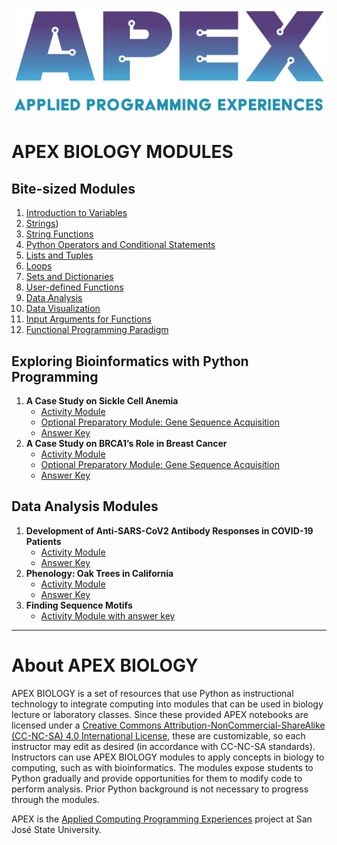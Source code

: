 
<a href="https://sjsu.edu/apex/"><img src="/imgs/APEX_logo.png" width="550"></a>

# APEX BIOLOGY MODULES <a name="readme"></a>

## Bite-sized Modules
1. [Introduction to Variables](https://colab.research.google.com/drive/172WI1UPrlliRmDe_6xUlkyj8X4HngaD4?usp=sharing)
2. [Strings](https://colab.research.google.com/drive/1wM9lI_lzD7xYtDFJH-WasgYy9atHEs_S?usp=sharing))
3. [String Functions](https://colab.research.google.com/drive/1byQrmZBvWQS2i9SS9VzSGE0dEIU8e3QT?usp=sharing)
4. [Python Operators and Conditional Statements](https://colab.research.google.com/drive/1zT_KqTNcos4RgOSdWdluetccFCq-T6hX?usp=sharing)
5. [Lists and Tuples](https://colab.research.google.com/drive/1GXF20umcwI9jmUaWkMSiF473SgDBgh6h?usp=sharing)
6. [Loops](https://colab.research.google.com/drive/1JE9vexsbICWmoRMthXqf8vFXrqOeq_Ry?usp=sharing)
7. [Sets and Dictionaries](https://colab.research.google.com/drive/1qk8dpbSUo2I77tYy1ds0Z6_vf6dQRkWc?usp=sharing)
8. [User-defined Functions](https://colab.research.google.com/drive/1je70hwLBHzJ7sRxBNDG7-u5xNDmWgweT?usp=sharing)
9. [Data Analysis](https://colab.research.google.com/drive/1K-f8Wf68E3k8geXGxAZjuxvJtVZWOagY?usp=sharing)
10. [Data Visualization](https://colab.research.google.com/drive/1qeGozFwB3arS5QTc1wilf3YVL5z5F68k?usp=sharing)
11. [Input Arguments for Functions](https://colab.research.google.com/drive/1QfSS4Lt70tNhvpBBdtvOFmiKDcglh61C?usp=sharing)
12. [Functional Programming Paradigm](https://colab.research.google.com/drive/1dYlUNqddHlUgZegzz3pKd6P9KCOZAxHB?usp=sharing)

## Exploring Bioinformatics with Python Programming 
1. **A Case Study on Sickle Cell Anemia**
   * [Activity Module](https://colab.research.google.com/drive/1SWOs77vCVtgjdLvfP9XGzGfTyuuU07dz?usp=sharing)
   * [Optional Preparatory Module: Gene Sequence Acquisition](https://colab.research.google.com/drive/1uUQS4MNN5zIhHMq2Wb7gnLcZRMLjC1rE?usp=sharing)
   * [Answer Key](https://colab.research.google.com/drive/1nM6nva8SbEM_0IpWxE-_1E_ytiiFiF2g?usp=sharing)
2. **A Case Study on BRCA1’s Role in Breast Cancer**
   * [Activity Module](https://colab.research.google.com/drive/1sX8o-ZNQ-17oaqcD2B_GWAF2GxhjrtO2?usp=sharing)
   * [Optional Preparatory Module: Gene Sequence Acquisition](https://colab.research.google.com/drive/1kkDqyGAM-iAYfvUUaL-DqMxKDhCf6Mpa?usp=sharing)
   * [Answer Key](https://colab.research.google.com/drive/1rj16lYKMhhlj4MD6r2GPKl5_2vohLNq1?usp=sharing)

## Data Analysis Modules 
1. **Development of Anti-SARS-CoV2 Antibody Responses in COVID-19 Patients**
   * [Activity Module](https://colab.research.google.com/drive/1tHhxrOKlodUHpAjiAHGwV9tXuHZyzHUx?usp=sharing)
   * [Answer Key](https://colab.research.google.com/drive/1B4rQOAx37IfaaGJAX8rG3FhjRNVf2RNS?usp=sharing)
2. **Phenology: Oak Trees in California**
   * [Activity Module](https://colab.research.google.com/drive/1CUxuf5L1ErZv9S2og8Ue0bvZprQCZn6c?usp=sharing)
   * [Answer Key](https://colab.research.google.com/drive/1XvCZqLPeTErRbZqZ1GV3_DEuLAj5JbAu?usp=sharing)
3. **Finding Sequence Motifs**
   * [Activity Module with answer key](https://colab.research.google.com/drive/1gHKtjJW29N31rvyZGhdSJX5TMFUvp8QA?usp=sharing)
   
---
# About APEX BIOLOGY

APEX BIOLOGY is a set of resources that use Python as instructional technology to integrate computing into modules that can be used in biology lecture or laboratory classes.  Since these provided APEX notebooks are licensed under a [Creative Commons Attribution-NonCommercial-ShareAlike (CC-NC-SA) 4.0 International License](http://creativecommons.org/licenses/by-nc-sa/4.0/), these are customizable, so each instructor may edit as desired (in accordance with CC-NC-SA standards). Instructors can use APEX BIOLOGY modules to apply concepts in biology to computing, such as with bioinformatics. The modules expose students to Python gradually and provide opportunities for them to modify code to perform analysis. Prior Python background is not necessary to progress through the modules.

APEX is the [Applied Computing Programming Experiences](https://sjsu.edu/apex/) project at San José State University.
